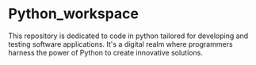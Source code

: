 # Python_workspace
This repository is dedicated to code in python tailored for developing and testing software applications.  It's a digital realm where programmers harness the power of Python to create innovative solutions. 
